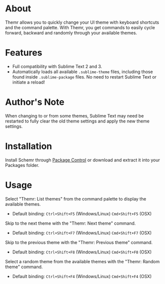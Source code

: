 # About
Themr allows you to quickly change your UI theme with keyboard shortcuts and the command palette. With Themr, you get commands to easily cycle forward, backward and randomly through your available themes.

# Features
* Full compatibility with Sublime Text 2 and 3.
* Automatically loads all available `.sublime-theme` files, including those found inside `.sublime-package` files. No need to restart Sublime Text or initiate a reload!

# Author's Note
When changing to or from some themes, Sublime Text may need be restarted to fully clear the old theme settings and apply the new theme settings.

# Installation
Install Schemr through [Package Control](http://wbond.net/sublime_packages/package_control) or download and extract it into your Packages folder.

# Usage
Select "Themr: List themes" from the command palette to display the available themes.
* Default binding: `Ctrl+Shift+F5` (Windows/Linux) `Cmd+Shift+F5` (OSX)

Skip to the next theme with the "Themr: Next theme" command.
* Default binding: `Ctrl+Shift+F7` (Windows/Linux) `Cmd+Shift+F7` (OSX)

Skip to the previous theme with the "Themr: Previous theme" command.
* Default binding: `Ctrl+Shift+F8` (Windows/Linux) `Cmd+Shift+F8` (OSX)

Select a random theme from the available themes with the "Themr: Random theme" command.
* Default binding: `Ctrl+Shift+F4` (Windows/Linux) `Cmd+Shift+F4` (OSX)

